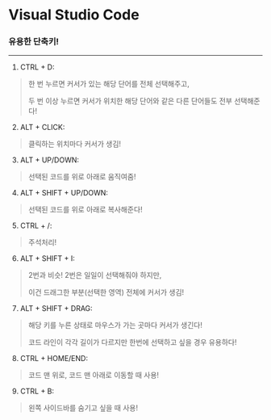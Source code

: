 # Visual Studio Code

### 유용한 단축키!

---

1. CTRL + D:

> 한 번 누르면 커서가 있는 해당 단어를 전체 선택해주고,
>
> 두 번 이상 누르면 커서가 위치한 해당 단어와 같은 다른 단어들도 전부 선택해준다!



2. ALT + CLICK:

> 클릭하는 위치마다 커서가 생김!



3. ALT + UP/DOWN:

> 선택된 코드를 위로 아래로 움직여줌!



4. ALT + SHIFT + UP/DOWN:

> 선택된 코드를 위로 아래로 복사해준다!



5. CTRL + /:

> 주석처리!



6. ALT + SHIFT + I:

> 2번과 비슷! 2번은 일일이 선택해줘야 하지만, 
>
> 이건 드래그한 부분(선택한 영역) 전체에 커서가 생김!



7. ALT + SHIFT + DRAG:

>해당 키를 누른 상태로 마우스가 가는 곳마다 커서가 생긴다!
>
>코드 라인이 각각 길이가 다르지만 한번에 선택하고 싶을 경우 유용하다!



8. CTRL + HOME/END:

> 코드 맨 위로, 코드 맨 아래로 이동할 때 사용!



9. CTRL + B:

> 왼쪽 사이드바를 숨기고 싶을 때 사용!